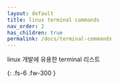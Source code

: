 ```yaml
---
layout: default
title: linux terminal commands
nav_order: 2
has_children: true
permalink: /docs/terminal-commands
---
```


linux 개발에 유용한 terminal 리스트

{: .fs-6 .fw-300 }
